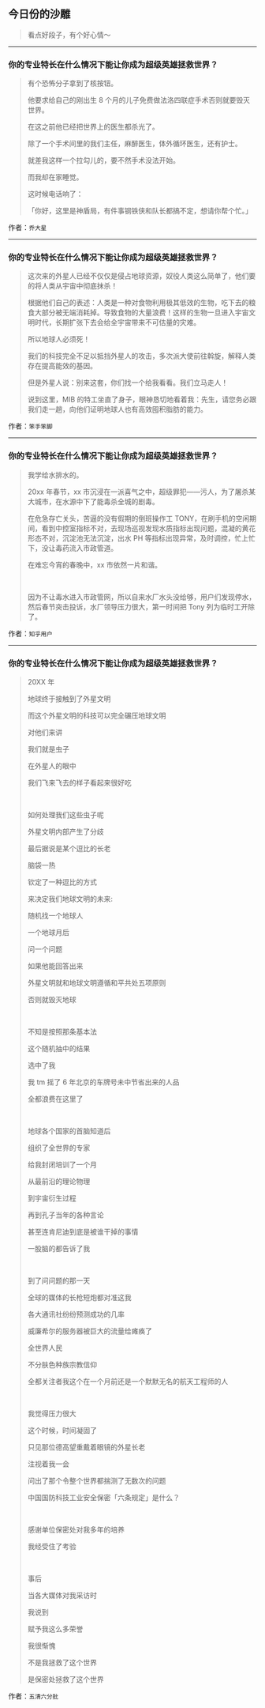 ## 今日份的沙雕

> 看点好段子，有个好心情～


 
---

### 你的专业特长在什么情况下能让你成为超级英雄拯救世界？

> 有个恐怖分子拿到了核按钮。
> 
> 他要求给自己的刚出生 8 个月的儿子免费做法洛四联症手术否则就要毁灭世界。
> 
> 在这之前他已经把世界上的医生都杀光了。
> 
> 除了一个手术间里的我们主任，麻醉医生，体外循环医生，还有护士。
> 
> 就差我这样一个拉勾儿的，要不然手术没法开始。
> 
> 而我却在家睡觉。
> 
> 这时候电话响了：
> 
> 「你好，这里是神盾局，有件事钢铁侠和队长都搞不定，想请你帮个忙。」


作者：`乔大星`

---

### 你的专业特长在什么情况下能让你成为超级英雄拯救世界？

> 这次来的外星人已经不仅仅是侵占地球资源，奴役人类这么简单了，他们要的将人类从宇宙中彻底抹杀！
> 
> 根据他们自己的表述：人类是一种对食物利用极其低效的生物，吃下去的粮食大部分被无端消耗掉。导致食物的大量浪费！这样的生物一旦进入宇宙文明时代，长期扩张下去会给全宇宙带来不可估量的灾难。
> 
> 所以地球人必须死！
> 
> 我们的科技完全不足以抵挡外星人的攻击，多次派大使前往斡旋，解释人类存在提高能效的基因。
> 
> 但是外星人说：别来这套，你们找一个给我看看。我们立马走人！
> 
> 说到这里，MIB 的特工坐直了身子，眼神恳切地看着我：先生，请您务必跟我们走一趟，向他们证明地球人也有高效囤积脂肪的能力。


作者：`笨手笨脚`

---

### 你的专业特长在什么情况下能让你成为超级英雄拯救世界？

> 我学给水排水的。
> 
> 20xx 年春节，xx 市沉浸在一派喜气之中，超级罪犯——污人，为了屠杀某大城市，在水源中下了能毒杀全城的剧毒。
> 
> 在危急存亡关头，苦逼的没有假期的倒班操作工 TONY，在刷手机的空闲期间，看到中控室指标不对，去现场巡视发现水质指标出现问题，混凝的黄花形态不对，沉淀池无法沉淀，出水 PH 等指标出现异常，及时调控，忙上忙下，没让毒药流入市政管道。
> 
> 在难忘今宵的春晚中，xx 市依然一片和谐。
> 
>  
> 
> 因为不让毒水进入市政管网，所以自来水厂水头没给够，用户们发现停水，然后春节突击投诉，水厂领导压力很大，第一时间把 Tony 列为临时工开除了。


作者：`知乎用户`

---

### 你的专业特长在什么情况下能让你成为超级英雄拯救世界？

> 20XX 年
> 
> 地球终于接触到了外星文明
> 
> 而这个外星文明的科技可以完全碾压地球文明
> 
> 对他们来讲
> 
> 我们就是虫子
> 
> 在外星人的眼中
> 
> 我们飞来飞去的样子看起来很好吃
> 
>  
> 
> 如何处理我们这些虫子呢
> 
> 外星文明内部产生了分歧
> 
> 最后据说是某个逗比的长老
> 
> 脑袋一热
> 
> 钦定了一种逗比的方式
> 
> 来决定我们地球文明的未来:
> 
> 随机找一个地球人
> 
> 一个地球月后
> 
> 问一个问题
> 
> 如果他能回答出来
> 
> 外星文明就和地球文明遵循和平共处五项原则
> 
> 否则就毁灭地球
> 
>  
> 
> 不知是按照那条基本法
> 
> 这个随机抽中的结果
> 
> 选中了我
> 
> 我 tm 摇了 6 年北京的车牌号未中节省出来的人品
> 
> 全都浪费在这里了
> 
>  
> 
> 地球各个国家的首脑知道后
> 
> 组织了全世界的专家
> 
> 给我封闭培训了一个月
> 
> 从最前沿的理论物理
> 
> 到宇宙衍生过程
> 
> 再到孔子当年的各种言论
> 
> 甚至连肯尼迪到底是被谁干掉的事情
> 
> 一股脑的都告诉了我
> 
>  
> 
> 到了问问题的那一天
> 
> 全球的媒体的长枪短炮都对准这我
> 
> 各大通讯社纷纷预测成功的几率
> 
> 威廉希尔的服务器被巨大的流量给瘫痪了
> 
> 全世界人民
> 
> 不分肤色种族宗教信仰
> 
> 全都关注者我这个在一个月前还是一个默默无名的航天工程师的人
> 
>  
> 
> 我觉得压力很大
> 
> 这个时候，时间凝固了
> 
> 只见那位德高望重戴着眼镜的外星长老
> 
> 注视着我一会
> 
> 问出了那个令整个世界都揣测了无数次的问题
> 
> 中国国防科技工业安全保密「六条规定」是什么？
> 
>  
> 
> 感谢单位保密处对我多年的培养
> 
> 我经受住了考验
> 
>  
> 
> 事后
> 
> 当各大媒体对我采访时
> 
> 我说到
> 
> 赋予我这么多荣誉
> 
> 我很惭愧
> 
> 不是我拯救了这个世界
> 
> 是保密处拯救了这个世界


作者：`五清六分批`